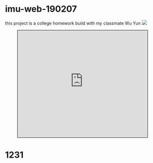# imu-web-190207
this project is a college homework build with my classmate Wu Yun
![](http://www.baidu.com/img/bdlogo.gif)  
<figure class="video_container">
<iframe width="425" height="350" frameborder="0" scrolling="no" marginheight="0" marginwidth="0" src="https://www.openstreetmap.org/export/embed.html?bbox=6.047544479370118%2C46.23053702499607%2C6.061706542968751%2C46.23821801159735&amp;layer=mapnik" style="border: 1px solid black"></iframe>
</figure>
<h1>1231</h1>
